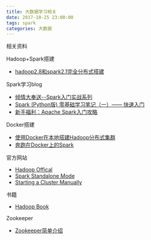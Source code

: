 ```yaml
---
title: 大数据学习相关
date: 2017-10-25 23:00:00
tags: spark
categories: 大数据
---
```


相关资料

<!-- more -->

Hadoop+Spark搭建

- [hadoop2.8和spark2.1完全分布式搭建](http://www.cnblogs.com/NextNight/p/6703362.html)

Spark学习blog

- [倾情大奉送--Spark入门实战系列](http://www.cnblogs.com/shishanyuan/p/4699644.html)
- [Spark (Python版) 零基础学习笔记（一）—— 快速入门](http://www.cnblogs.com/yangzhang-home/p/6056133.html)
- [新手福利：Apache Spark入门攻略](http://www.csdn.net/article/2015-07-10/2825184)

Docker搭建

- [使用Docker在本地搭建Hadoop分布式集群](http://tashan10.com/yong-dockerda-jian-hadoopwei-fen-bu-shi-ji-qun/)
- [奔跑在Docker上的Spark](http://www.cnblogs.com/jasonfreak/p/5391190.html)

官方网站

- [Hadoop Offical](http://hadoop.apache.org/#Getting+Started)
- [Spark Standalone Mode](http://spark.apache.org/docs/latest/spark-standalone.html)
- [Starting a Cluster Manually](http://spark.apache.org/docs/latest/spark-standalone.html#installing-spark-standalone-to-a-cluster)

书籍

- [Hadoop Book](https://github.com/tomwhite/hadoop-book/)

Zookeeper

- [Zookeeper简单介绍](http://www.cnblogs.com/wuxl360/p/5817471.html)




